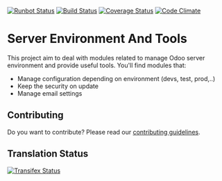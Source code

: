 [![Runbot Status](https://runbot.odoo-community.org/runbot/badge/flat/149/12.0.svg)](https://runbot.odoo-community.org/runbot/repo/github-com-oca-server-tools-149)
[![Build Status](https://travis-ci.org/OCA/server-tools.svg?branch=12.0)](https://travis-ci.org/OCA/server-tools)
[![Coverage Status](https://coveralls.io/repos/OCA/server-tools/badge.png?branch=12.0)](https://coveralls.io/r/OCA/server-tools?branch=12.0)
[![Code Climate](https://codeclimate.com/github/OCA/server-tools/badges/gpa.svg)](https://codeclimate.com/github/OCA/server-tools)

Server Environment And Tools
============================

This project aim to deal with modules related to manage Odoo server environment and provide useful tools. You'll find modules that:

 - Manage configuration depending on environment (devs, test, prod,..)
 - Keep the security on update
 - Manage email settings

Contributing
------------
Do you want to contribute? Please read our [contributing guidelines](https://github.com/OCA/maintainer-tools/blob/master/CONTRIBUTING.md).

Translation Status
------------------
[![Transifex Status](https://www.transifex.com/projects/p/OCA-server-tools-12-0/chart/image_png)](https://www.transifex.com/projects/p/OCA-server-tools-12-0)
